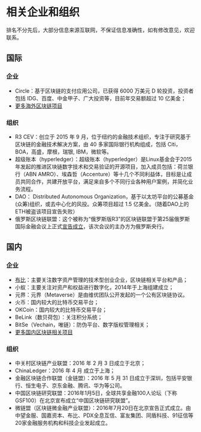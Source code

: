 # 相关企业和组织

排名不分先后，大部分信息来源互联网，不保证信息准确性，如有修改意见，欢迎联系。

## 国际

### 企业
* Circle：基于区块链的支付应用公司，已获得 6000 万美元 D 轮投资，投资者包括 IDG、百度、中金甲子、广大投资等，目前年交易额超过 10 亿美金；
* [更多海外区块链项目](http://8btc.com/doc-view-719.html)
### 组织

* R3 CEV：创立于 2015 年 9 月，位于纽约的金融技术组织，专注于研究基于区块链的金融技术解决方案，由 40 多家国际银行机构组成，包括 Citi，BOA，高盛，摩根，瑞银, IBM，微软等。
* 超级账本（hyperledger）：超级账本（hyperledger）是Linux基金会于2015年发起的推进区块链数字技术和交易验证的开源项目，加入成员包括：荷兰银行（ABN AMRO）、埃森哲（Accenture）等十几个不同利益体，目标是让成员共同合作，共建开放平台，满足来自多个不同行业各种用户案例，并简化业务流程。
* DAO： Distributed Autonomous Organization，基于以太坊平台的公募基金(众筹)组织，或去中心化的风投。众筹项目超过 1.5 亿美金。（随着DAO上的ETH被盗该项目宣告失败）
* 俄罗斯区块链联盟：这个被称为“俄罗斯版R3”的区块链联盟于第25届俄罗斯国际金融会议上正式[宣告成立](http://www.8btc.com/russian-blockchain-consortium)，该次会议的主办方为俄罗斯央行。

## 国内

### 企业

* [布比](https://bubi.cn)：主要关注数字资产管理的技术型创业企业，区块链相关平台和产品；
* 小蚁：主要关注对资产和权益进行数字化，2014年于上海组建成立；
* 元界：元界（Metaverse）是由维优团队公开发起的一个公有区块链协议。
* 火币：国内较大的比特币交易平台；
* OKCoin：国内较大的比特币交易平台；
* BeLink（数贝荷包）：关注积分系统；
* BitSe（Vechain，唯链）：防伪平台、数字版权管理相关；
* [更多国内区块链相关项目](https://www.zhihu.com/question/48006721/answer/113557726)

### 组织

* 中关村区块链产业联盟：2016 年 2 月 3 日成立于北京；
* ChinaLedger：2016 年 4 月 成立于上海；
* 金融区块链合作联盟（金链盟）：2016 年 5 月 31 日成立于深圳，包括平安银行、恒生电子、京东金融、腾讯、华为等公司。
* 中国区块链研究联盟：2016年1月5日，全球共享金融100人论坛（下称GSF100）在北京宣布成立“中国区块链研究联盟”。
* 微链盟（区块链微金融产业联盟）：2016年7月20日在北京宣告正式成立。由中望金服、国嘉资本、布比、PDX全息互信、富友集团、同盾科技、91征信等20家金融服务机构和科技企业发起成立。